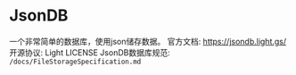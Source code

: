 # JsonDB
一个非常简单的数据库，使用json储存数据。
官方文档: https://jsondb.light.gs/
开源协议: Light LICENSE
JsonDB数据库规范: `/docs/FileStorageSpecification.md`
